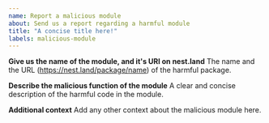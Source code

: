 ```yaml
---
name: Report a malicious module
about: Send us a report regarding a harmful module
title: "A concise title here!"
labels: malicious-module
---
```


**Give us the name of the module, and it's URI on nest.land**
The name and the URL (https://nest.land/package/name) of the harmful package.

**Describe the malicious function of the module**
A clear and concise description of the harmful code in the module.

**Additional context**
Add any other context about the malicious module here.